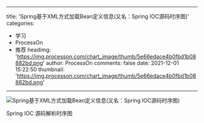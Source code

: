 
---
title: 'Spring基于XML方式加载Bean定义信息(又名：Spring IOC源码时序图)'
categories: 
 - 学习
 - ProcessOn
 - 推荐
headimg: 'https://img.processon.com/chart_image/thumb/5e66edace4b0fbd1b08882bd.png'
author: ProcessOn
comments: false
date: 2021-12-01 15:22:50
thumbnail: 'https://img.processon.com/chart_image/thumb/5e66edace4b0fbd1b08882bd.png'
---

<div>   
<img class="thumb" alt="Spring基于XML方式加载Bean定义信息(又名：Spring IOC源码时序图)" src="https://img.processon.com/chart_image/thumb/5e66edace4b0fbd1b08882bd.png" referrerpolicy="no-referrer">
<p>Spring IOC 源码解析时序图</p>  
</div>
            